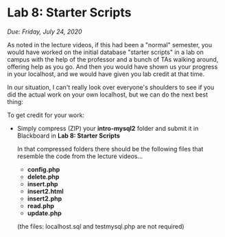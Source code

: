 # Lab 8: Starter Scripts

*Due: Friday, July 24, 2020* 

As noted in the lecture videos, if this had been a "normal" semester, you would have worked on the initial database "starter scripts" in a lab on campus with the help of the professor and a bunch of TAs walking around, offering help as you go.  And then you would have shown us your progress in your localhost, and we would have given you lab credit at that time.

In our situation, I can't really look over everyone's shoulders to see if you did the actual work on your own localhost, but we can do the next best thing:

To get credit for your work:

- Simply compress (ZIP) your **intro-mysql2** folder and submit it in Blackboard in **Lab 8: Starter Scripts**

  In that compressed folders there should be the following files that resemble the code from the lecture videos...

  - **config.php**
  - **delete.php**
  - **insert.php**
  - **insert2.html**
  - **insert2.php**
  - **read.php**
  - **update.php**

  (the files: localhost.sql and testmysql.php are not required)